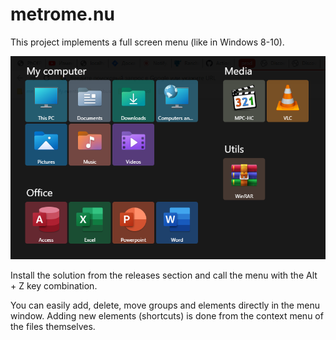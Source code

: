 # metrome.nu

This project implements a full screen menu (like in Windows 8-10).

![screenshot.png](screenshot.png)

Install the solution from the releases section and call the menu with the Alt + Z key combination.

You can easily add, delete, move groups and elements directly in the menu window. Adding new elements (shortcuts) is done from the context menu of the files themselves.
